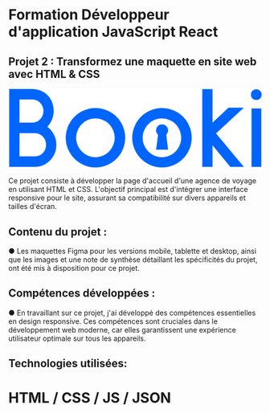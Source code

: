 # Formation Développeur d'application JavaScript React

## Projet 2 : Transformez une maquette en site web avec HTML & CSS

![logo du site](./images/logo/Booki@3x.png)

Ce projet consiste à développer la page d'accueil d'une agence de voyage en utilisant HTML et CSS. L'objectif principal est d'intégrer une interface responsive pour le site, assurant sa compatibilité sur divers appareils et tailles d'écran.

## Contenu du projet :

● Les maquettes Figma pour les versions mobile, tablette et desktop, ainsi que les images et une note de synthèse détaillant les spécificités du projet, ont été mis à disposition pour ce projet.

## Compétences développées :

● En travaillant sur ce projet, j'ai développé des compétences essentielles en design responsive. Ces compétences sont cruciales dans le développement web moderne, car elles garantissent une expérience utilisateur optimale sur tous les appareils.

## Technologies utilisées:

# HTML / CSS / JS / JSON
